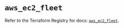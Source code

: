 # `aws_ec2_fleet`

Refer to the Terraform Registry for docs: [`aws_ec2_fleet`](https://registry.terraform.io/providers/hashicorp/aws/6.11.0/docs/resources/ec2_fleet).
